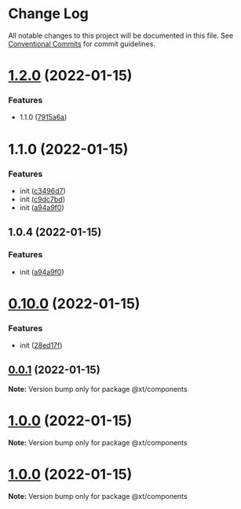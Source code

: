 # Change Log

All notable changes to this project will be documented in this file.
See [Conventional Commits](https://conventionalcommits.org) for commit guidelines.

# [1.2.0](https://github.com/maxiangsai/un-lib/compare/@xt/components@1.1.0...@xt/components@1.2.0) (2022-01-15)

### Features

- 1.1.0 ([7915a6a](https://github.com/maxiangsai/un-lib/commit/7915a6acd62b2dccedbd91077f6bef41350e76be))

# 1.1.0 (2022-01-15)

### Features

- init ([c3496d7](https://github.com/maxiangsai/un-lib/commit/c3496d77c636cb39af93d6843fff2e843e20f8ad))
- init ([c9dc7bd](https://github.com/maxiangsai/un-lib/commit/c9dc7bd8028e9c8bb0169b96202f3bc0a6ee9d65))
- init ([a94a9f0](https://github.com/maxiangsai/un-lib/commit/a94a9f0f0cd191a87985f26c5128217356ba2fd0))

## 1.0.4 (2022-01-15)

### Features

- init ([a94a9f0](https://github.com/maxiangsai/xt-lib/commit/a94a9f0f0cd191a87985f26c5128217356ba2fd0))

# [0.10.0](https://github.com/maxiangsai/xt-lib/compare/@xt/components@1.0.0...@xt/components@0.10.0) (2022-01-15)

### Features

- init ([28ed17f](https://github.com/maxiangsai/xt-lib/commit/28ed17f56400143320c6029ec172acd29a85e498))

## [0.0.1](https://github.com/maxiangsai/xt-lib/compare/@xt/components@1.0.0...@xt/components@0.0.1) (2022-01-15)

**Note:** Version bump only for package @xt/components

# [1.0.0](https://github.com/maxiangsai/xt-lib/compare/@xt/components@1.0.0...@xt/components@1.0.0) (2022-01-15)

**Note:** Version bump only for package @xt/components

# [1.0.0](https://github.com/maxiangsai/xt-lib/compare/@xt/components@1.0.1...@xt/components@1.0.0) (2022-01-15)

**Note:** Version bump only for package @xt/components
